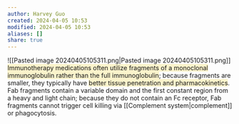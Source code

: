 ```yaml
---
author: Harvey Guo
created: 2024-04-05 10:53
modified: 2024-04-05 10:53
aliases: []
share: true
---
```


![[Pasted image 20240405105311.png|Pasted image 20240405105311.png]]
<span style="background:rgba(240, 200, 0, 0.2)">Immunotherapy medications often utilize fragments of a monoclonal immunoglobulin rather than the full immunoglobulin</span>; because fragments are smaller, they typically have <span style="background:rgba(240, 200, 0, 0.2)">better tissue penetration and pharmacokinetics</span>.  Fab fragments contain a variable domain and the first constant region from a heavy and light chain; because they do not contain an Fc receptor, Fab fragments cannot trigger cell killing via [[Complement system|complement]] or phagocytosis.